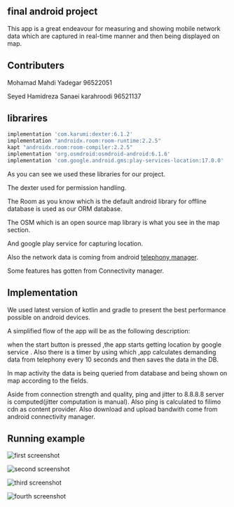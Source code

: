## final android project

This app is a great endeavour for measuring and showing mobile network data which are captured in real-time manner and then being displayed on map.

## Contributers

Mohamad Mahdi Yadegar  96522051

Seyed Hamidreza Sanaei karahroodi  96521137

## librarires

```gradle
implementation 'com.karumi:dexter:6.1.2'
implementation "androidx.room:room-runtime:2.2.5"
kapt "androidx.room:room-compiler:2.2.5"
implementation 'org.osmdroid:osmdroid-android:6.1.6'
implementation 'com.google.android.gms:play-services-location:17.0.0'
```
As you can see we used these libraries for our project.

The dexter used for permission handling.

The Room as you know which is the default android library for offline database is used as our ORM database.

The OSM which is an open source map library is what you see in the map section.

And google play service for capturing location.

Also the network data is coming from android [telephony manager](https://developer.android.com/reference/android/telephony/package-summary).

Some features has gotten from Connectivity manager.

## Implementation

We used latest version of kotlin and gradle to present the best performance possible on android devices.

A simplified flow of the app will be as the following description:

when the start button is pressed ,the app starts getting location by google service . Also there is a timer by using which ,app calculates demanding data from telephony every 10 seconds and then saves the data in the DB.

In map activity the data is being queried from database and being shown on map according to the fields.

Aside from connection strength and quality, ping and jitter to 8.8.8.8 server is computed(jitter computation is manual). Also ping is calculated to filimo cdn as content provider. Also download and upload bandwith come from android connectivity manager.

## Running example

![first screenshot](screen1.jpg)

![second screenshot](screen2.jpg)

![third screenshot](screen3.jpg)

![fourth screenshot](screen4.jpg)
